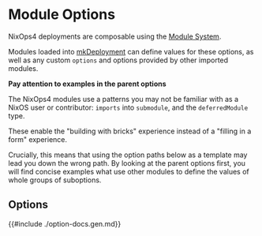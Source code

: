 # Module Options

NixOps4 deployments are composable using the [Module System](https://nixos.org/manual/nixpkgs/stable/#module-system).

Modules loaded into [mkDeployment](../lib/index.md#mkDeployment) can define values for these options, as well as any custom `options` and options provided by other imported modules.

<div class="warning">

**Pay attention to examples in the parent options**

The NixOps4 modules use a patterns you may not be familiar with as a NixOS user or contributor: `imports` into `submodule`, and the `deferredModule` type.

These enable the "building with bricks" experience instead of a "filling in a form" experience.

Crucially, this means that using the option paths below as a template may lead you down the wrong path. By looking at the parent options first, you will find concise examples what use other modules to define the values of whole groups of suboptions.

<!-- FIXME: This is most likely a significant problem. Just generate separate pages. -->

</div>

<!-- TODO: some of these options you might not use directly. Link tutorial. -->

## Options

{{#include ./option-docs.gen.md}}
